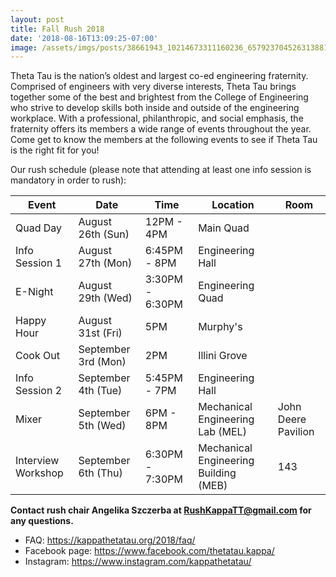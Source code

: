 ```yaml
---
layout: post
title: Fall Rush 2018
date: '2018-08-16T13:09:25-07:00'
image: /assets/imgs/posts/38661943_10214673311160236_6579237045263138816_o.jpg
---
```

Theta Tau is the nation’s oldest and largest co-ed engineering fraternity. Comprised of engineers with very diverse interests, Theta Tau brings together some of the best and brightest from the College of Engineering who strive to develop skills both inside and outside of the engineering workplace. With a professional, philanthropic, and social emphasis, the fraternity offers its members a wide range of events throughout the year. Come get to know the members at the following events to see if Theta Tau is the right fit for you!

Our rush schedule (please note that attending at least one info session is mandatory in order to rush):

| Event              | Date                | Time            | Location                              | Room                |
|--------------------|---------------------|-----------------|---------------------------------------|---------------------|
| Quad Day           |   August 26th (Sun) |      12PM - 4PM | Main Quad                             |                     |
| Info Session 1     |   August 27th (Mon) |    6:45PM - 8PM | Engineering Hall                      |                     |
| E-Night            | August 29th (Wed)   | 3:30PM - 6:30PM | Engineering Quad                      |                     |
| Happy Hour         | August 31st (Fri)   | 5PM             | Murphy's                              |                     |
| Cook Out           | September 3rd (Mon) | 2PM             | Illini Grove                          |                     |
| Info Session 2     | September 4th (Tue) |    5:45PM - 7PM | Engineering Hall                      |                     |
| Mixer              | September 5th (Wed) | 6PM - 8PM       | Mechanical Engineering Lab (MEL)      | John Deere Pavilion |
| Interview Workshop | September 6th (Thu) | 6:30PM - 7:30PM | Mechanical Engineering Building (MEB) | 143                 |

**Contact rush chair Angelika Szczerba at RushKappaTT@gmail.com for any questions.**

* FAQ: <https://kappathetatau.org/2018/faq/>
* Facebook page: <https://www.facebook.com/thetatau.kappa/>
* Instagram: <https://www.instagram.com/kappathetatau/>
